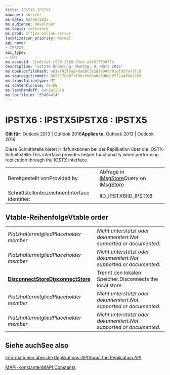 ```yaml
---
title: IPSTX6 IPSTX5
manager: soliver
ms.date: 03/09/2015
ms.audience: Developer
ms.topic: reference
ms.prod: office-online-server
localization_priority: Normal
api_name:
- IPSTX5
api_type:
- COM
ms.assetid: 2fe6c1ef-c923-23b9-73ed-a149f7336754
description: 'Letzte Änderung: Montag, 9. März 2015'
ms.openlocfilehash: ad17f93f6a24dad8c392d16900a01df05fe71f1d
ms.sourcegitcommit: 8657170d071f9bcf680aba50b9c07f2a4fb82283
ms.translationtype: MT
ms.contentlocale: de-DE
ms.lasthandoff: 04/28/2019
ms.locfileid: "33404414"
---
```

# <a name="ipstx6--ipstx5"></a><span data-ttu-id="d9301-103">IPSTX6 : IPSTX5</span><span class="sxs-lookup"><span data-stu-id="d9301-103">IPSTX6 : IPSTX5</span></span>

  
  
<span data-ttu-id="d9301-104">**Gilt für**: Outlook 2013 | Outlook 2016</span><span class="sxs-lookup"><span data-stu-id="d9301-104">**Applies to**: Outlook 2013 | Outlook 2016</span></span> 
  
<span data-ttu-id="d9301-105">Diese Schnittstelle bietet Hilfsfunktionen bei der Replikation über die IOSTX-Schnittstelle.</span><span class="sxs-lookup"><span data-stu-id="d9301-105">This interface provides helper functionality when performing replication through the IOSTX interface.</span></span>
  
|||
|:-----|:-----|
|<span data-ttu-id="d9301-106">Bereitgestellt von</span><span class="sxs-lookup"><span data-stu-id="d9301-106">Provided by</span></span>  <br/> |<span data-ttu-id="d9301-107">Abfrage in [IMsgStore](imsgstoreimapiprop.md)</span><span class="sxs-lookup"><span data-stu-id="d9301-107">Query on [IMsgStore](imsgstoreimapiprop.md)</span></span> <br/> |
|<span data-ttu-id="d9301-108">Schnittstellenbezeichner:</span><span class="sxs-lookup"><span data-stu-id="d9301-108">Interface identifier:</span></span>  <br/> |<span data-ttu-id="d9301-109">IID_IPSTX6</span><span class="sxs-lookup"><span data-stu-id="d9301-109">IID_IPSTX6</span></span>  <br/> |
   
## <a name="vtable-order"></a><span data-ttu-id="d9301-110">Vtable-Reihenfolge</span><span class="sxs-lookup"><span data-stu-id="d9301-110">Vtable order</span></span>

|||
|:-----|:-----|
| <span data-ttu-id="d9301-111">*Platzhaltermitglied*</span><span class="sxs-lookup"><span data-stu-id="d9301-111">*Placeholder member*</span></span>  <br/> | <span data-ttu-id="d9301-112">*Nicht unterstützt oder dokumentiert.*</span><span class="sxs-lookup"><span data-stu-id="d9301-112">*Not supported or documented.*</span></span>  <br/> |
| <span data-ttu-id="d9301-113">*Platzhaltermitglied*</span><span class="sxs-lookup"><span data-stu-id="d9301-113">*Placeholder member*</span></span>  <br/> | <span data-ttu-id="d9301-114">*Nicht unterstützt oder dokumentiert.*</span><span class="sxs-lookup"><span data-stu-id="d9301-114">*Not supported or documented.*</span></span>  <br/> |
|<span data-ttu-id="d9301-115">**[DisconnectStore](ipstx6-disconnectstore.md)**</span><span class="sxs-lookup"><span data-stu-id="d9301-115">**[DisconnectStore](ipstx6-disconnectstore.md)**</span></span> <br/> |<span data-ttu-id="d9301-116">Trennt den lokalen Speicher.</span><span class="sxs-lookup"><span data-stu-id="d9301-116">Disconnects the local store.</span></span>  <br/> |
| <span data-ttu-id="d9301-117">*Platzhaltermitglied*</span><span class="sxs-lookup"><span data-stu-id="d9301-117">*Placeholder member*</span></span>  <br/> | <span data-ttu-id="d9301-118">*Nicht unterstützt oder dokumentiert.*</span><span class="sxs-lookup"><span data-stu-id="d9301-118">*Not supported or documented.*</span></span>  <br/> |
| <span data-ttu-id="d9301-119">*Platzhaltermitglied*</span><span class="sxs-lookup"><span data-stu-id="d9301-119">*Placeholder member*</span></span>  <br/> | <span data-ttu-id="d9301-120">*Nicht unterstützt oder dokumentiert.*</span><span class="sxs-lookup"><span data-stu-id="d9301-120">*Not supported or documented.*</span></span>  <br/> |
   
## <a name="see-also"></a><span data-ttu-id="d9301-121">Siehe auch</span><span class="sxs-lookup"><span data-stu-id="d9301-121">See also</span></span>



[<span data-ttu-id="d9301-122">Informationen über die Replikations-API</span><span class="sxs-lookup"><span data-stu-id="d9301-122">About the Replication API</span></span>](about-the-replication-api.md)
  
[<span data-ttu-id="d9301-123">MAPI-Konstanten</span><span class="sxs-lookup"><span data-stu-id="d9301-123">MAPI Constants</span></span>](mapi-constants.md)

